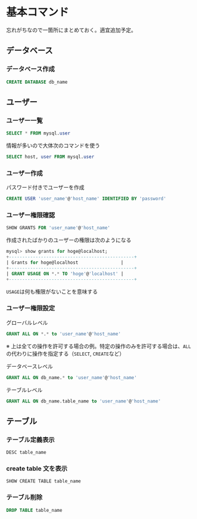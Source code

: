 # 基本コマンド

忘れがちなので一箇所にまとめておく。適宜追加予定。

## データベース

### データベース作成

```sql
CREATE DATABASE db_name
```

## ユーザー

### ユーザー一覧

```sql
SELECT * FROM mysql.user
```

情報が多いので大体次のコマンドを使う

```sql
SELECT host, user FROM mysql.user
```

### ユーザー作成

パスワード付きでユーザーを作成

```sql
CREATE USER 'user_name'@'host_name' IDENTIFIED BY 'password'
```

### ユーザー権限確認

```sql
SHOW GRANTS FOR 'user_name'@'host_name'
```

作成されたばかりのユーザーの権限は次のようになる

```sql
mysql> show grants for hoge@localhost;
+-----------------------------------------------+
| Grants for hoge@localhost                |
+-----------------------------------------------+
| GRANT USAGE ON *.* TO 'hoge'@'localhost' |
+-----------------------------------------------+
```

`USAGE`は何も権限がないことを意味する

### ユーザー権限設定

グローバルレベル

```sql
GRANT ALL ON *.* to 'user_name'@'host_name'
```

※ 上は全ての操作を許可する場合の例。特定の操作のみを許可する場合は、`ALL`の代わりに操作を指定する（`SELECT`, `CREATE`など）

データベースレベル

```sql
GRANT ALL ON db_name.* to 'user_name'@'host_name'
```

テーブルレベル

```sql
GRANT ALL ON db_name.table_name to 'user_name'@'host_name'
```

## テーブル

### テーブル定義表示

```
DESC table_name
```

### create table 文を表示

```
SHOW CREATE TABLE table_name
```

### テーブル削除

```sql
DROP TABLE table_name
```
